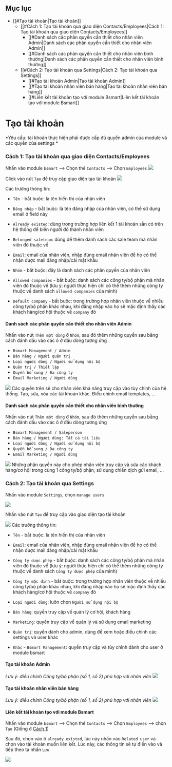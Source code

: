 ## Mục lục
- [[#Tạo tài khoản|Tạo tài khoản]]
	- [[#Cách 1: Tạo tài khoản qua giao diện Contacts/Employees|Cách 1: Tạo tài khoản qua giao diện Contacts/Employees]]
		- [[#Danh sách các phân quyền cần thiết cho nhân viên Admin|Danh sách các phân quyền cần thiết cho nhân viên Admin]]
		- [[#Danh sách các phân quyền cần thiết cho nhân viên bình thường|Danh sách các phân quyền cần thiết cho nhân viên bình thường]]
	- [[#Cách 2: Tạo tài khoản qua Settings|Cách 2: Tạo tài khoản qua Settings]]
		- [[#Tạo tài khoản Admin|Tạo tài khoản Admin]]
		- [[#Tạo tài khoản nhân viên bán hàng|Tạo tài khoản nhân viên bán hàng]]
		- [[#Liên kết tài khoản tạo với module Bsmart|Liên kết tài khoản tạo với module Bsmart]]

# Tạo tài khoản
*Yêu cầu: tài khoản thực hiện phải được cấp đủ quyền admin của module và các quyền cùa settings *

### Cách 1: Tạo tài khoản qua giao diện Contacts/Employees


Nhấn vào module `bsmart` --> Chọn thẻ `Contacts` --> Chọn `Employees`
![](Screen-shot/Truy%20cập%20giao%20diện%20employee.png)

Click vào nút `Tạo` để truy cập giao diện tạo tài khoản
![](Screen-shot/Giao%20diện%20tạo%20tài%20khoản%20nhân%20viên.png)

Các trường thông tin:
- `Tên` - bắt buộc: là tên hiển thị của nhân viên

- `Đăng nhập` - bắt buộc: là tên đăng nhập của nhân viên, có thể sử dụng email ở field này

- `Already existed`: dùng trong trường hợp liên kết 1 tài khoản sẵn có trên hệ thống để biến người đó thành nhân viên

- `Belonged saleteam`: dùng để thêm danh sách các sale team mà nhân viên đó thuộc về   

- `Email`: email của nhân viên, nhập đúng email nhân viên để họ có thể nhận được mail đăng nhập/cài mật khẩu

- `Nhóm` - bắt buộc: đây là danh sách các phân quyền của nhân viên

- `Allowed companies` - bắt buộc: danh sách các công ty/bộ phận mà nhân viên đó thuộc về (lưu ý: người thực hiện chỉ có thể thêm những công ty thuộc về danh sách `allowed companies` của mình)

- `Default company` - bắt buộc: trong trường hợp nhân viên thuộc về nhiều công ty/bộ phận khác nhau, khi đăng nhập vào họ sẽ mặc định thấy các khách hàng/cơ hội thuộc về `company` đó

#### Danh sách các phân quyền cần thiết cho nhân viên Admin
Nhấn vào nút `Thêm một dòng` ở `Nhóm`, sau đó thêm những quyền sau bằng cách đánh dấu vào các ô ở đầu dòng tương ứng
 
- `Bsmart Management / Admin`
- `Bán hàng / Người quản trị`
- `Loại người dùng / Người sử dụng nội bộ`
- `Quản trị / Thiết lập`
- `Quyền bổ sung / Đa công ty`
- `Email Marketing / Người dùng`

![](Screen-shot/Danh%20sách%20phân%20quyền.png)
Các quyền trên sẽ cho nhân viên khả năng truy cập vào tùy chỉnh của hệ thống. Tạo, sửa, xóa các tài khoản khác. Điều chỉnh email templates, ...

#### Danh sách các phân quyền cần thiết cho nhân viên bình thường
Nhấn vào nút `Thêm một dòng` ở `Nhóm`, sau đó thêm những quyền sau bằng cách đánh dấu vào các ô ở đầu dòng tương ứng
 
- `Bsmart Management / Saleperson`
- `Bán hàng / Người dùng: Tất cả tài liệu`
- `Loại người dùng / Người sử dụng nội bộ`
- `Quyền bổ sung / Đa công ty`
- `Email Marketing / Người dùng`

![](Screen-shot/Phân%20quyền%20tài%20khoản%20thường.png)
Những phân quyền này cho phép nhân viên truy cập và sửa các khách hàng/cơ hội trong cùng 1 công ty/bộ phận, sử dụng chiến dịch gửi email, ...

### Cách 2: Tạo tài khoản qua Settings
Nhấn vào module `Settings`, chọn `manage users`

![](Screen-shot/Truy%20cập%20quản%20lý%20user.png)

Nhấn vào nút `Tạo` để truy cập vào giao diện tạo tài khoản

![](Screen-shot/Giao%20diện%20tạo%20tài%20khoản%20Odoo.png)
Các trường thông tin:
- `Tên` - bắt buộc: là tên hiển thị của nhân viên

- `Email`: email của nhân viên, nhập đúng email nhân viên để họ có thể nhận được mail đăng nhập/cài mật khẩu

- `Công ty dược phép` - bắt buộc: danh sách các công ty/bộ phận mà nhân viên đó thuộc về (lưu ý: người thực hiện chỉ có thể thêm những công ty thuộc về danh sách `Công ty được phép` của mình)

- `Công ty mặc định` - bắt buộc: trong trường hợp nhân viên thuộc về nhiều công ty/bộ phận khác nhau, khi đăng nhập vào họ sẽ mặc định thấy các khách hàng/cơ hội thuộc về `company` đó

- `Loại người dùng`: luôn chọn `Người sử dụng nội bộ`
- `Bán hàng`: quyền truy cập về quản lý cơ hội, khách hàng
- `Marketing`: quyền truy cập về quản lý và sử dụng email marketing
- `Quản trị`: quyền dành cho admin, dùng để xem hoặc điều chỉnh các settings và user khác
- `Khác` - `Bsmart Management`: quyền truy cập và tùy chỉnh dành cho user ở module bsmart

#### Tạo tài khoản Admin
*Lưu ý: điều chỉnh Công ty/bộ phận (số 1, số 2) phù hợp với nhân viên*
![](Screen-shot/Tài%20khoản%20Admin.png)

#### Tạo tài khoản nhân viên bán hàng
*Lưu ý: điều chỉnh Công ty/bộ phận (số 1, số 2) phù hợp với nhân viên*
![](Screen-shot/Tài%20khoản%20nhân%20viên.png)

#### Liên kết tài khoản tạo với module Bsmart
Nhấn vào module `bsmart` --> Chọn thẻ `Contacts` --> Chọn `Employees` --> chọn `Tạo` (Giống ở [Cách 1](01%20-%20Quản%20lý%20tài%20khoản%20nhân%20viên.md#Cách%201%20Tạo%20tài%20khoản%20qua%20giao%20diện%20Contacts%20Employees))

Sau đó, chọn vào ô `already existed`, lúc này nhấn vào `Related user` và chọn vào tài khoản muốn liên kết. Lúc này, các thông tin sẽ tự điền vào và tiếp theo ta nhấn `Lưu`

![](Screen-shot/Liên%20kết%20tài%20khoản.png)